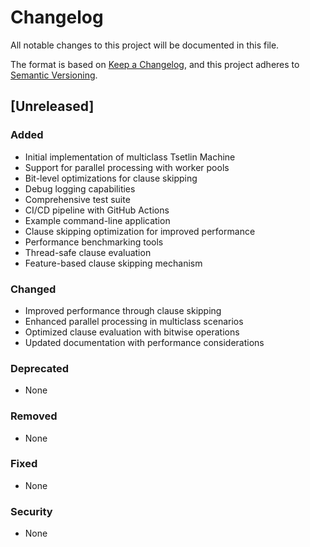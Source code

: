 # Changelog

All notable changes to this project will be documented in this file.

The format is based on [Keep a Changelog](https://keepachangelog.com/en/1.0.0/),
and this project adheres to [Semantic Versioning](https://semver.org/spec/v2.0.0.html).

## [Unreleased]

### Added
- Initial implementation of multiclass Tsetlin Machine
- Support for parallel processing with worker pools
- Bit-level optimizations for clause skipping
- Debug logging capabilities
- Comprehensive test suite
- CI/CD pipeline with GitHub Actions
- Example command-line application
- Clause skipping optimization for improved performance
- Performance benchmarking tools
- Thread-safe clause evaluation
- Feature-based clause skipping mechanism

### Changed
- Improved performance through clause skipping
- Enhanced parallel processing in multiclass scenarios
- Optimized clause evaluation with bitwise operations
- Updated documentation with performance considerations

### Deprecated
- None

### Removed
- None

### Fixed
- None

### Security
- None 